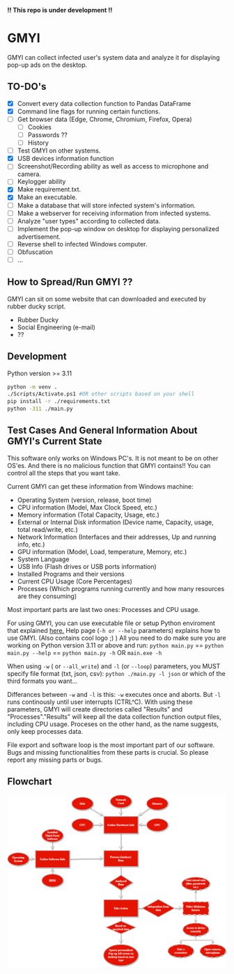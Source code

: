**!! This repo is under development !!**
# GMYI
GMYI can collect infected user's system data and analyze it for displaying pop-up ads on the desktop.
## TO-DO's
- [X] Convert every data collection function to Pandas DataFrame
- [x] Command line flags for running certain functions.
- [ ] Get browser data (Edge, Chrome, Chromium, Firefox, Opera)
  - [ ] Cookies
  - [ ] Passwords ??
  - [ ] History   
- [ ] Test GMYI on other systems.
- [x] USB devices information function
- [ ] Screenshot/Recording ability as well as access to microphone and camera.
- [ ] Keylogger ability
- [x] Make requirement.txt.
- [x] Make an executable.
- [ ] Make a database that will store infected system's information.
- [ ] Make a webserver for receiving information from infected systems.
- [ ] Analyze "user types" according to collected data.
- [ ] Implement the pop-up window on desktop for displaying personalized advertisement.
- [ ] Reverse shell to infected Windows computer.
- [ ] Obfuscation
- [ ] ...

## How to Spread/Run GMYI ??
GMYI can sit on some website that can downloaded and executed by rubber ducky script.
* Rubber Ducky
* Social Engineering (e-mail)
* ??

## Development
Python version >= 3.11

```bash
python -m venv .
./Scripts/Activate.ps1 #OR other scripts based on your shell
pip install -r ./requirements.txt
python -311 ./main.py 
```
## Test Cases And General Information About GMYI's Current State
This software only works on Windows PC's. It is not meant to be on other OS'es. 
And there is no malicious function that GMYI contains!! You can control all the steps that you want take. 

Current GMYI can get these information from Windows machine:
* Operating System (version, release, boot time)
* CPU information (Model, Max Clock Speed, etc.)
* Memory information (Total Capacity, Usage, etc.)
* External or Internal Disk information (Device name, Capacity, usage, total read/write, etc.)
* Network Information (Interfaces and their addresses, Up and running info, etc.)
* GPU information (Model, Load, temperature, Memory, etc.)
* System Language
* USB Info (Flash drives or USB ports information)
* Installed Programs and their versions
* Current CPU Usage (Core Percentages)
* Processes (Which programs running currently and how many resources are they consuming)

Most important parts are last two ones: Processes and CPU usage.

For using GMYI, you can use executable file or setup Python enviroment that explained [here.]() 
Help page (`-h or --help` parameters) explains how to use GMYI. (Also contains cool logo ;) )
All you need to do make sure you are working on Python version 3.11 or above and run:
`python main.py` == `python main.py --help` == `python main.py -h`
OR
`main.exe -h`

When using `-w` ( or `--all_write`) and `-l` (or `--loop`) parameters, you MUST specify file format (txt, json, csv):
`python ./main.py -l json` or which of the third formats you want...

Differances between `-w` and `-l` is this: `-w` executes once and aborts. But `-l` runs continously until user interrupts (CTRL^C). With using these parameters, GMYI will create directories called "Results" and "Processes"."Results" will keep all the data collection function output files, including CPU usage. Proceses on the other hand, as the name suggests, only keep processes data.  

File export and software loop is the most important part of our software. Bugs and missing functionalities from these parts is crucial. So please report any missing parts or bugs.

## Flowchart
![Flowchart](/Media/GMYI_flowchart.png)
